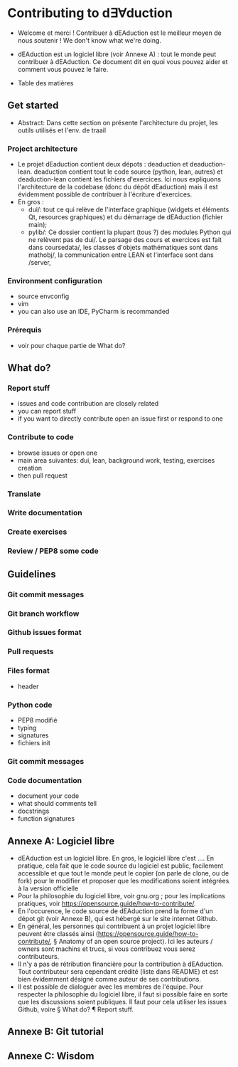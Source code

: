 # Contributing to d∃∀duction

- Welcome et merci ! Contribuer à dEAduction est le meilleur moyen de nous
  soutenir ! We don't know what we're doing.

- dEAduction est un logiciel libre (voir Annexe A) : tout le monde peut
  contribuer à dEAduction. Ce document dit en quoi vous pouvez aider et comment
  vous pouvez le faire.

- Table des matières

## Get started
- Abstract: Dans cette section on présente l'architecture du projet, les outils
  utilisés et l'env. de traail
### Project architecture
- Le projet dEaduction contient deux dépots : deaduction et deaduction-lean.
  deaduction contient tout le code source (python, lean, autres) et
  deaduction-lean contient les fichiers d'exercices. Ici nous expliquons
  l'architecture de la codebase (donc du dépôt dEaduction) mais il est
  évidemment possible de contribuer à l'écriture d'exercices.
- En gros :
	* dui/: tout ce qui relève de l'interface graphique (widgets et éléments
	  Qt, resources graphiques) et du démarrage de dEAduction (fichier main);
	* pylib/: Ce dossier contient la plupart (tous ?) des modules Python qui ne
	  relèvent pas de dui/. Le parsage des cours et exercices est fait dans
	  coursedata/, les classes d'objets mathématiques sont dans mathobj/, la
	  communication entre LEAN et l'interface sont dans /server, 
### Environment configuration
- source envconfig
- vim
- you can also use an IDE, PyCharm is recommanded
### Prérequis
- voir pour chaque partie de What do?

## What do?
### Report stuff
- issues and code contribution are closely related
- you can report stuff
- if you want to directly contribute open an issue first or respond to one
### Contribute to code
- browse issues or open one
- main area suivantes: dui, lean, background work, testing, exercises creation
- then pull request
### Translate
### Write documentation
### Create exercises
### Review / PEP8 some code

## Guidelines
### Git commit messages
### Git branch workflow
### Github issues format
### Pull requests
### Files format
- header
### Python code
- PEP8 modifié
- typing
- signatures
- fichiers init
### Git commit messages
### Code documentation
- document your code
- what should comments tell
- docstrings
- function signatures

## Annexe A: Logiciel libre

- dEAduction est un logiciel libre. En gros, le logiciel libre c'est …. En
  pratique, cela fait que le code source du logiciel est public, facilement
  accessible et que tout le monde peut le copier (on parle de clone, ou de
  fork) pour le modifier et proposer que les modifications soient intégrées à
  la version officielle
- Pour la philosophie du logiciel libre, voir gnu.org ; pour les implications
  pratiques, voir https://opensource.guide/how-to-contribute/.
- En l'occurence, le code source de dEAduction prend la forme d'un dépot git
  (voir Annexe B), qui est hébergé sur le site internet Github. 
- En général, les personnes qui contribuent à un projet logiciel libre peuvent
  être classés ainsi (https://opensource.guide/how-to-contribute/, § Anatomy of
  an open source project). Ici les auteurs / owners sont machins et trucs, si
  vous contribuez vous serez contributeurs.
- Il n'y a pas de rétribution financière pour la contribution à dEAduction.
  Tout contributeur sera cependant crédité (liste dans README) et est bien
  évidemment désigné comme auteur de ses contributions.
- Il est possible de dialoguer avec les membres de l'équipe. Pour respecter la
  philosophie du logiciel libre, il faut si possible faire en sorte que les
  discussions soient publiques. Il faut pour cela utiliser les issues Github,
  voire § What do? ¶ Report stuff.

## Annexe B: Git tutorial

## Annexe C: Wisdom
